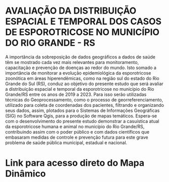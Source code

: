 # AVALIAÇÃO DA DISTRIBUIÇÃO ESPACIAL E TEMPORAL DOS CASOS DE ESPOROTRICOSE NO MUNICÍPIO DO RIO GRANDE - RS
A importância da sobreposição de dados geográficos a dados de saúde têm se mostrado cada vez mais relevantes para monitoramento, capacitação e prevenção de doenças ao redor do mundo. Isto somado a importância de monitorar a evolução epidemiológica da esporotricose zoonótica em áreas hiperendêmicas, como na região sul do estado do Rio Grande do Sul (RS), conduz ao objetivo do presente estudo que será avaliar a distribuição espacial e temporal da esporotricose no município do Rio Grande/RS entre os anos de 2019 a 2023. Para isso serão utilizadas técnicas do Geoprocessamento, como o processo de georreferenciamento, utilizado para coleta de coordenadas dos pacientes, filtrando e organizando seus dados, assim, plotados para o Sistemas de Informações Geográficas (SIG) no Software Qgis, para a produção de mapas temáticos. Espera-se com o desenvolvimento do presente estudo demonstrar a casuística atual da esporotricose humana e animal no município do Rio Grande/RS, contribuindo assim com o poder público e com dados científicos que embasaram medidas de controle e prevenção futura para este grave problema de saúde pública municipal, estadual e nacional.
# Link para acesso direto do Mapa Dinâmico
